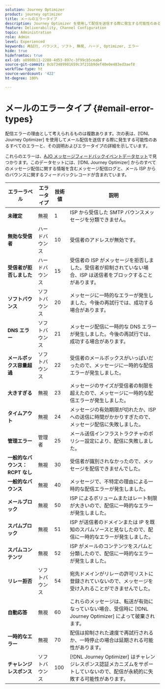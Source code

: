 ```yaml
---
solution: Journey Optimizer
product: journey optimizer
title: メールのエラータイプ
description: Journey Optimizer を使用して配信を送信する際に発生する可能性のあるすべてのメールのエラーのリストにアクセスします。
feature: Deliverability, Channel Configuration
topic: Administration
role: Admin
level: Experienced
keywords: 再試行, バウンス, ソフト, 無視, ハード, Optimizer, エラー
hide: true
hidefromtoc: true
exl-id: a8908b11-2288-4d53-897c-3f99cb5ceab4
source-git-commit: 0cb73489981659c3f231b9def40e0e483ed3aef8
workflow-type: ht
source-wordcount: '422'
ht-degree: 100%

---
```


# メールのエラータイプ {#email-error-types}

配信エラーの理由として考えられるものは複数あります。次の表は、[!DNL Journey Optimizer] を使用してメール配信を送信する際に発生する可能性のあるすべてのエラーと、その説明およびエラータイプの詳細を示しています。

これらのエラーは、[AJO メッセージフィードバックイベントデータセット](../data/datasets-query-examples.md#message-feedback-event-dataset)で見つかります。このデータセットには、[!DNL Journey Optimizer] からのすべてのメッセージ配信に関する情報を含むメッセージ配信ログと、メール ISP からのバウンスに関するフィードバックレコードが含まれています。

| エラーラベル | エラータイプ | 技術値 | 説明 |
| --- | --- | --- | --- |
| **未確定** | 無視 | 1 | ISP から受信した SMTP バウンスメッセージを分類できません。 |
| **無効な受信者** | ハードバウンス | 10 | 受信者のアドレスが無効です。 |
| **受信者が拒否しました** | ハードバウンス | 15 | 受信者の ISP がメッセージを拒否しました。受信者が抑制されていない場合、ISP は送信者をブロックすることがあります。 |
| **ソフトバウンス** | ソフトバウンス | 20 | メッセージに一時的なエラーが発生しました。今後の再試行では、成功する場合があります。 |
| **DNS エラー** | ソフトバウンス | 21 | メッセージ配信に一時的な DNS エラーが発生しました。今後の再試行では、成功する場合があります。 |
| **メールボックス容量超過** | ソフトバウンス | 22 | 受信者のメールボックスがいっぱいだったので、メッセージに一時的な配信エラーが発生しました。 |
| **大きすぎる** | 無視 | 23 | メッセージのサイズが受信者の制限を超えたので、メッセージに一時的な配信エラーが発生しました。 |
| **タイムアウト** | 無視 | 24 | メッセージの有効期限が切れたか、ISP への送信に時間がかかりすぎたので、メッセージ配信に失敗しました。 |
| **管理エラー** | 管理者 | 25 | メール送信インフラストラクチャのポリシー設定により、配信に失敗しました。 |
| **一般的なバウンス：RCPT なし** | 無視 | 30 | 受信者が識別されなかったので、メッセージを配信できませんでした。 |
| **一般的なバウンス** | 無視 | 40 | メッセージで、不特定の理由による一時的な配信エラーが発生しました。 |
| **メールブロック** | 無視 | 50 | ISP によるボリュームまたはレート制限が大きいので、配信に一時的なエラーが発生しました。 |
| **スパムブロック** | 無視 | 51 | ISP が送信者のドメインまたは IP を既知のスパムソースと見なしたので、配信に一時的なエラーが発生しました。 |
| **スパムコンテンツ** | 無視 | 52 | ISP がメールのコンテンツをスパムと分類したので、配信に一時的なエラーが発生しました。 |
| **リレー拒否** | ソフトバウンス | 54 | 宛先ドメインがリレーの許可リストに登録されていないので、メッセージを受け入れることができませんでした。 |
| **自動応答** | 無視 | 60 | これらのメッセージは、転送が有効になっていない場合、受信時に [!DNL Journey Optimizer] によって破棄されます。 |
| **一時的なエラー** | 無視 | 70 | 配信は抑制された速度で再試行されるか、一時停止の場合は延期される可能性があります。 |
| **チャレンジレスポンス** | ソフトバウンス | 100 | [!DNL Journey Optimizer] はチャレンジレスポンス認証メカニズムをサポートしていないので、配信が永続的に失敗する可能性があります。 |
